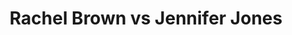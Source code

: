 ---
title: Rachel Brown vs Jennifer Jones
player1:
  name: Brown, Rachel
  percent: 85
  wins: 0
  losses: 4
player2:
  name: Jones, Jennifer
  percent: 83
  wins: 4
  losses: 0
games:
- player1:
    team: AB
    position: Lead
    percent: 91
    win: 0
    loss: 1
  player2:
    team: MB
    position: Fourth
    percent: 89
    win: 1
    loss: 0
  event: Hearts
  year: 2015
  draw: Round Robin(17)
  score: AB 5 - MB 10
- player1:
    team: AB
    position: Lead
    percent: 93
    win: 0
    loss: 1
  player2:
    team: MB
    position: Fourth
    percent: 80
    win: 1
    loss: 0
  event: Hearts
  year: 2015
  draw: Page 1-2(18)
  score: AB 6 - MB 8
- player1:
    team: AB
    position: Lead
    percent: 81
    win: 0
    loss: 1
  player2:
    team: MB
    position: Fourth
    percent: 85
    win: 1
    loss: 0
  event: Hearts
  year: 2015
  draw: Final(22)
  score: AB 5 - MB 6
- player1:
    team: AB
    position: Lead
    percent: 75
    win: 0
    loss: 1
  player2:
    team: CA
    position: Fourth
    percent: 80
    win: 1
    loss: 0
  event: Hearts
  year: 2019
  draw: Pool(16)
  score: AB 8 - CA 10
- player1:
    team: SWE
    position: Lead
    percent: 84
    win: 1
    loss: 0
  player2:
    team: JON
    position: Fourth
    percent: 70
    win: 0
    loss: 1
  event: Trials (Women)
  year: 2013
  draw: Round Robin(5)
  score: SWE 9 - JON 6
- player1:
    team: Swee
    position: Lead
    percent: 91
    win: 0
    loss: 1
  player2:
    team: Jone
    position: Fourth
    percent: 72
    win: 1
    loss: 0
  event: Trials (Women)
  year: 2017
  draw: Round Robin(2)
  score: Swee 6 - Jone 9
---